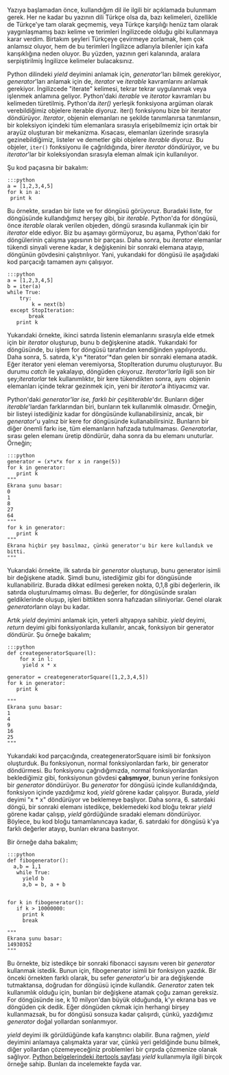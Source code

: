 <!--
.. date: 2012-05-09 06:19:00
.. title: Python yield deyimi nedir? Ne işe yarar?
.. slug: yield
.. description: Python'da bir generator objesi oluşturmak için kullanılan yield sözcüğünün amacını ve kullanımını öğrenmek için bu örnekli anlatımı okuyun.
-->

Yazıya başlamadan önce, kullandığım dil ile ilgili bir açıklamada
bulunmam gerek. Her ne kadar bu yazının dili Türkçe olsa da, bazı
kelimeleri, özellikle de Türkçe'ye tam olarak geçmemiş, veya Türkçe
karşılığı henüz tam olarak yaygınlaşmamış bazı kelime ve terimleri
İngilizcede olduğu gibi kullanmaya karar verdim. Birtakım şeyleri
Türkçeye çevirmeye zorlamak, hem çok anlamsız oluyor, hem de bu
terimleri İngilizce adlarıyla bilenler için kafa karışıklığına neden
oluyor. Bu yüzden, yazının geri kalanında, aralara serpiştirilmiş
İngilizce kelimeler bulacaksınız.

Python dilindeki *yield* deyimini anlamak için, *generator*'ları bilmek
gerekiyor, *generator*'ları anlamak için de, *iterator* ve *iterable*
kavramlarını anlamak gerekiyor. İngilizcede "iterate" kelimesi, tekrar
tekrar uygulanmak veya işlenmek anlamına geliyor. Python'daki *iterable*
ve *iterator* kavramları bu kelimeden türetilmiş. Python'da *iter()*
yerleşik fonksiyona argüman olarak verebildiğimiz objelere iterable
diyoruz. iter() fonksiyonu bize bir iterator döndürüyor. *Iterator*,
objenin elemanları ne şekilde tanımlanırsa tanımlansın, bir koleksiyon
içindeki tüm elemanlara sırasıyla erişebilmemiz için ortak bir arayüz
oluşturan bir mekanizma. Kısacası, elemanları üzerinde sırasıyla
gezinebildiğimiz, listeler ve demetler gibi objelere *iterable* diyoruz.
Bu objeler, `iter()` fonksiyonu ile çağrıldığında, birer *iterator*
döndürüyor, ve bu *iterator*'lar bir koleksiyondan sırasıyla eleman
almak için kullanılıyor. <!-- TEASER_END -->

Şu kod paçasına bir bakalım:

    :::python
    a = [1,2,3,4,5]
    for k in a:
     print k

Bu örnekte, sıradan bir liste ve for döngüsü görüyoruz. Buradaki liste,
for döngüsünde kullandığımız herşey gibi, bir *iterable*. Python'da for
döngüsü, önce *iterable* olarak verilen objeden, döngü sırasında
kullanmak için bir *iterator* elde ediyor. Biz bu aşamayı görmüyoruz, bu
aşama, Python'daki for döngülerinin çalışma yapısının bir parçası. Daha
sonra, bu *iterator* elemanlar tükendi sinyali verene kadar, k
değişkenini bir sonraki elemana atayıp, döngünün gövdesini
çalıştırılıyor. Yani, yukarıdaki for döngüsü ile aşağıdaki kod parçacığı
tamamen aynı çalışıyor.

    :::python
    a = [1,2,3,4,5]
    b = iter(a)
    while True:
        try:
            k = next(b)
     except StopIteration:
           break
       print k

Yukarıdaki örnekte, ikinci satırda listenin elemanlarını sırasıyla elde
etmek için bir *iterator* oluşturup, bunu b değişkenine atadık.
Yukarıdaki for döngüsünde, bu işlem for döngüsü tarafından kendiğinden
yapılıyordu. Daha sonra, 5. satırda, k'yı *iterator'*dan gelen bir
sonraki elemana atadık. Eğer iterator yeni eleman veremiyorsa,
StopIteration durumu oluşturuyor. Bu durumu *catch* ile yakalayıp,
döngüden çıkıyoruz. *Iterator'larla* ilgili son bir
şey;*iteratorlar* tek kullanımlıktır, bir kere tükendikten sonra, aynı
 objenin elemanları içinde tekrar gezinmek için, yeni bir *iterator*'a
ihtiyacımız var.

Python'daki *generator'*lar ise, farklı bir çeşit*iterable*'dır.
Bunların diğer *iterable*'lardan farklarından biri, bunların tek
kullanımlık olmasıdır. Örneğin, bir listeyi istediğiniz kadar for
döngüsünde kullanabilirsiniz, ancak, bir *generator*'u yalnız bir kere
for döngüsünde kullanabilirsiniz. Bunların bir diğer önemli farkı ise,
tüm elemanların hafızada tutulmaması. *Generator*lar, sırası gelen
elemanı üretip döndürür, daha sonra da bu elemanı unuturlar. Örneğin;

    :::python
    generator = (x*x*x for x in range(5))
    for k in generator:
       print k
    """
    Ekrana şunu basar:
    0
    1
    8
    27
    64
    """
    for k in generator:
       print k
    """
    Ekrana hiçbir şey basılmaz, çünkü generator'u bir kere kullandık ve bitti.
    """ 

Yukarıdaki örnekte, ilk satırda bir *generator* oluşturup, bunu
generator isimli bir değişkene atadık. Şimdi bunu, istediğimiz gibi for
döngüsünde kullanabiliriz. Burada dikkat edilmesi gereken nokta, 0,1,8
gibi değerlerin, ilk satırda oluşturulmamış olması. Bu değerler, for
döngüsünde sıraları geldiklerinde oluşup, işleri bittikten sonra
hafızadan siliniyorlar. Genel olarak *generator*ların olayı bu kadar.

Artık *yield* deyimini anlamak için, yeterli altyapıya sahibiz. *yield*
deyimi, *return* deyimi gibi fonksiyonlarda kullanılır, ancak, fonksiyon
bir generator döndürür. Şu örneğe bakalım;

    :::python
    def creategeneratorSquare(l):
        for x in l:
         yield x * x
     
    generator = creategeneratorSquare([1,2,3,4,5])
    for k in generator:
       print k
    
    """
    Ekrana şunu basar:    
    1
    4
    9
    16
    25
    """

Yukarıdaki kod parçacığında, creategeneratorSquare isimli bir fonksiyon
oluşturduk. Bu fonksiyonun, normal fonksiyonlardan farkı, bir generator
döndürmesi. Bu fonksiyonu çağrıdığımızda, normal fonksiyonlardan
beklediğimiz gibi, fonksiyonun gövdesi **çalışmıyor**, bunun yerine
fonksiyon bir *generator* döndürüyor. Bu *generator* for döngüsü içinde
kullanıldığında, fonksiyon içinde yazdığımız kod, *yield* görene kadar
çalışıyor. Burada, *yield* deyimi "x \* x" döndürüyor ve beklemeye
başlıyor. Daha sonra, 6. satırdaki döngü, bir sonraki elemanı istedikçe,
beklemedeki kod bloğu tekrar *yield* görene kadar çalışıp, *yield*
gördüğünde sıradaki elemanı döndürüyor. Böylece, bu kod bloğu
tamamlanıncaya kadar, 6. satırdaki for döngüsü k'ya farklı değerler
atayıp, bunları ekrana bastırıyor.

Bir örneğe daha bakalım;

    :::python
    def fibogenerator():
      a,b = 1,1
       while True:
         yield b
         a,b = b, a + b
    
          
    for k in fibogenerator():
       if k > 10000000:
         print k
         break
    
    """
    Ekrana şunu basar:  
    14930352
    """

Bu örnekte, biz istedikçe bir sonraki fibonacci sayısını veren bir
*generator* kullanmak istedik. Bunun için, fibogenerator isimli bir
fonksiyon yazdık. Bir önceki örnekten farklı olarak, bu sefer
*generator*'u bir ara değişkende tutmaktansa, doğrudan for döngüsü
içinde kullandık. *Generator* zaten tek kullanımlık olduğu için, bunları
bir değişkene atamak çoğu zaman gereksiz. For döngüsünde ise, k 10
milyon'dan büyük olduğunda, k'yı ekrana bas ve döngüden çık dedik. Eğer
döngüden çıkmak için herhangi birşey kullanmazsak, bu for döngüsü
sonsuza kadar çalışırdı, çünkü, yazdığımız *generator* doğal yollardan
sonlanmıyor.

*yield* deyimi ilk görüldüğünde kafa karıştırıcı olabilir. Buna rağmen,
*yield* deyimini anlamaya çalışmakta yarar var, çünkü yeri geldiğinde
bunu bilmek, diğer yollardan çözemeyeceğiniz problemleri bir çırpıda
çözmenize olanak sağlıyor. [Python belgelerindeki itertools
sayfası][] *yield* kullanımıyla ilgili birçok örneğe sahip. Bunları da
incelemekte fayda var.

  [Python belgelerindeki itertools sayfası]: http://docs.python.org/library/itertools.html
    "itertools"